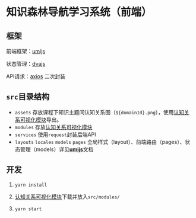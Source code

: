 # 知识森林导航学习系统（前端）

## 框架

前端框架：[umijs](https://umijs.org/zh/guide/)

状态管理：[dvajs](https://dvajs.com/guide/)

API请求：[axios](https://github.com/axios/axios) 二次封装

## `src`目录结构

- `assets` 存放课程下知识主题间认知关系图（`${domainId}.png`），使用[认知关系可视化模块](https://github.com/wkw307/topic-dependence-visualization)导出。
- `modules` 存放[认知关系可视化模块](https://github.com/wkw307/topic-dependence-visualization/releases)
- `services` 使用`request`封装后端API
- `layouts` `locales` `models` `pages` 全局样式（layout）、前端路由（pages）、状态管理（models）详见[**umijs**](https://umijs.org/zh/guide/app-structure.html)文档

## 开发

1. `yarn install`

2. [认知关系可视化模块](https://github.com/wkw307/topic-dependence-visualization/releases)下载并放入`src/modules/`

3. `yarn start`
